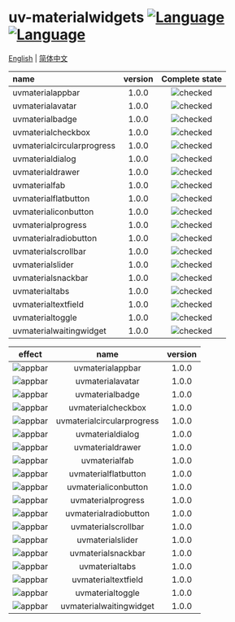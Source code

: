 ﻿# uv-materialwidgets [![Language](https://img.shields.io/badge/language-c++-brightgreen.svg)](https://github.com/crucal-crucal/uv-materialwidgets.git) [![Language](https://img.shields.io/badge/language-cmake-brightgreen.svg)](https://github.com/crucal-crucal/uv-materialwidgets.git)

[English](README.md) | [简体中文](doc/README.cn.md)

| name                       | version |                 Complete state                 |
|:---------------------------|:-------:|:----------------------------------------------:|
| uvmaterialappbar           |  1.0.0  | ![checked](doc/resource/svg/finished_16px.svg) |
| uvmaterialavatar           |  1.0.0  | ![checked](doc/resource/svg/finished_16px.svg) |
| uvmaterialbadge            |  1.0.0  | ![checked](doc/resource/svg/finished_16px.svg) |
| uvmaterialcheckbox         |  1.0.0  | ![checked](doc/resource/svg/finished_16px.svg) |
| uvmaterialcircularprogress |  1.0.0  | ![checked](doc/resource/svg/finished_16px.svg) |
| uvmaterialdialog           |  1.0.0  | ![checked](doc/resource/svg/finished_16px.svg) |
| uvmaterialdrawer           |  1.0.0  | ![checked](doc/resource/svg/finished_16px.svg) |
| uvmaterialfab              |  1.0.0  | ![checked](doc/resource/svg/finished_16px.svg) |
| uvmaterialflatbutton       |  1.0.0  | ![checked](doc/resource/svg/finished_16px.svg) |
| uvmaterialiconbutton       |  1.0.0  | ![checked](doc/resource/svg/finished_16px.svg) |
| uvmaterialprogress         |  1.0.0  | ![checked](doc/resource/svg/finished_16px.svg) |
| uvmaterialradiobutton      |  1.0.0  | ![checked](doc/resource/svg/finished_16px.svg) |
| uvmaterialscrollbar        |  1.0.0  | ![checked](doc/resource/svg/finished_16px.svg) |
| uvmaterialslider           |  1.0.0  | ![checked](doc/resource/svg/finished_16px.svg) |
| uvmaterialsnackbar         |  1.0.0  | ![checked](doc/resource/svg/finished_16px.svg) |
| uvmaterialtabs             |  1.0.0  | ![checked](doc/resource/svg/finished_16px.svg) |
| uvmaterialtextfield        |  1.0.0  | ![checked](doc/resource/svg/finished_16px.svg) |
| uvmaterialtoggle           |  1.0.0  | ![checked](doc/resource/svg/finished_16px.svg) |
| uvmaterialwaitingwidget    |  1.0.0  | ![checked](doc/resource/svg/finished_16px.svg) |


|                           effect                           |            name            | version |
|:----------------------------------------------------------:|:--------------------------:|:-------:|
|      ![appbar](doc/resource/gif/uvmaterialappbar.gif)      |      uvmaterialappbar      |  1.0.0  |
|      ![appbar](doc/resource/gif/uvmaterialavatar.gif)      |      uvmaterialavatar      |  1.0.0  |
|      ![appbar](doc/resource/gif/uvmaterialbadge.gif)       |      uvmaterialbadge       |  1.0.0  |
|     ![appbar](doc/resource/gif/uvmaterialcheckbox.gif)     |     uvmaterialcheckbox     |  1.0.0  |
| ![appbar](doc/resource/gif/uvmaterialcircularprogress.gif) | uvmaterialcircularprogress |  1.0.0  |
|      ![appbar](doc/resource/gif/uvmaterialdialog.gif)      |      uvmaterialdialog      |  1.0.0  |
|      ![appbar](doc/resource/gif/uvmaterialdrawer.gif)      |      uvmaterialdrawer      |  1.0.0  |
|       ![appbar](doc/resource/gif/uvmaterialfab.gif)        |       uvmaterialfab        |  1.0.0  |
|    ![appbar](doc/resource/gif/uvmaterialflatbutton.gif)    |    uvmaterialflatbutton    |  1.0.0  |
|    ![appbar](doc/resource/gif/uvmaterialiconbutton.gif)    |    uvmaterialiconbutton    |  1.0.0  |
|     ![appbar](doc/resource/gif/uvmaterialprogress.gif)     |     uvmaterialprogress     |  1.0.0  |
|   ![appbar](doc/resource/gif/uvmaterialradiobutton.gif)    |   uvmaterialradiobutton    |  1.0.0  |
|    ![appbar](doc/resource/gif/uvmaterialscrollbar.gif)     |    uvmaterialscrollbar     |  1.0.0  |
|      ![appbar](doc/resource/gif/uvmaterialslider.gif)      |      uvmaterialslider      |  1.0.0  |
|     ![appbar](doc/resource/gif/uvmaterialsnackbar.gif)     |     uvmaterialsnackbar     |  1.0.0  |
|       ![appbar](doc/resource/gif/uvmaterialtabs.gif)       |       uvmaterialtabs       |  1.0.0  |
|    ![appbar](doc/resource/gif/uvmaterialtextfield.gif)     |    uvmaterialtextfield     |  1.0.0  |
|      ![appbar](doc/resource/gif/uvmaterialtoggle.gif)      |      uvmaterialtoggle      |  1.0.0  |
|  ![appbar](doc/resource/gif/uvmaterialwaitingwidget.gif)   |  uvmaterialwaitingwidget   |  1.0.0  |